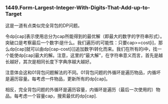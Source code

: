 ### 1449.Form-Largest-Integer-With-Digits-That-Add-up-to-Target

这是一道有点类似完全背包的DP问题。

令dp[cap]表示使用总分为cap所能得到的最优解（即最大的数字的字符串形式）。突破口是考察最后一个数字i是什么。我们遍历i的可能性：只要cap>=cost[i]，那么dp[cap]就可以由dp[cap-cost[i]]追加数字i转化而来。我们在所有的i中，找一个能使dp[cap]最大的解。注意，这里的“最大解”，在字符串意义而言，首先是越长越好，其次是相同长度下字典序越大越好。

注意体会这和01背包问题解法的不同。01背包问题的外循环是遍历物品，内循坏是遍历容量。每考虑一件物品，更新所有的dp[cap]。

相反，完全背包问题的外循环是遍历容量，内循环是遍历（最后一次使用的）物品。每考虑一个容量cap，搜索最优的dp[cap].
